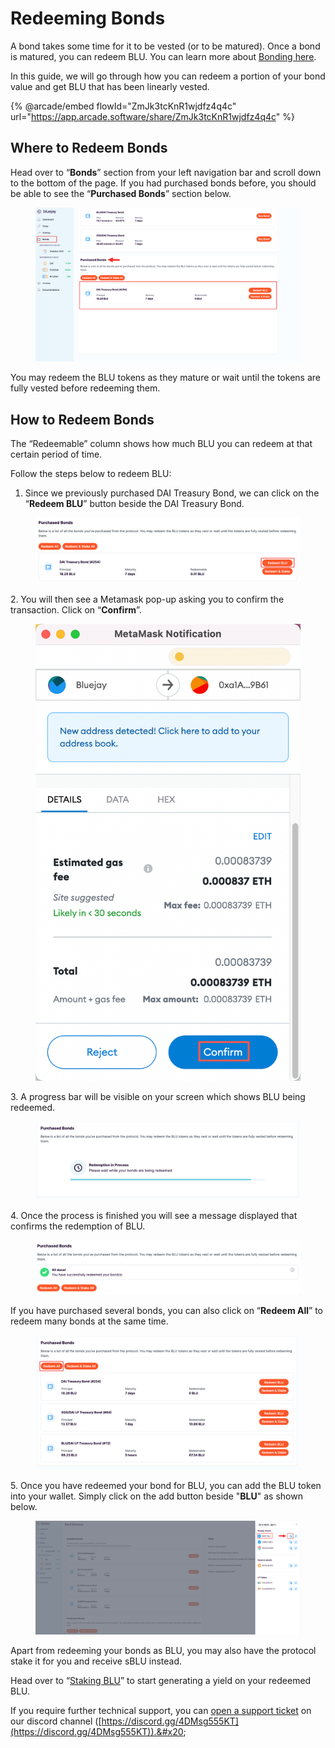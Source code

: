 # Redeeming Bonds

A bond takes some time for it to be vested (or to be matured). Once a bond is matured, you can redeem BLU. You can learn more about [Bonding here](https://docs.bluejay.finance/basics/bonding).

In this guide, we will go through how you can redeem a portion of your bond value and get BLU that has been linearly vested.

{% @arcade/embed flowId="ZmJk3tcKnR1wjdfz4q4c" url="https://app.arcade.software/share/ZmJk3tcKnR1wjdfz4q4c" %}

## Where to Redeem Bonds

Head over to “**Bonds**” section from your left navigation bar and scroll down to the bottom of the page. If you had purchased bonds before, you should be able to see the “**Purchased Bonds**” section below.

<figure><img src="../.gitbook/assets/SCR-20221025-f4y.png" alt=""><figcaption></figcaption></figure>

You may redeem the BLU tokens as they mature or wait until the tokens are fully vested before redeeming them.

## How to Redeem Bonds

The “Redeemable” column shows how much BLU you can redeem at that certain period of time.

Follow the steps below to redeem BLU:

1. Since we previously purchased DAI Treasury Bond, we can click on the “**Redeem BLU**” button beside the DAI Treasury Bond.

<figure><img src="../.gitbook/assets/SCR-20221025-f8c.png" alt=""><figcaption></figcaption></figure>

2\. You will then see a Metamask pop-up asking you to confirm the transaction. Click on “**Confirm**”.

<figure><img src="../.gitbook/assets/click_on_confirm (2).png" alt=""><figcaption></figcaption></figure>

3\. A progress bar will be visible on your screen which shows BLU being redeemed.

<figure><img src="../.gitbook/assets/SCR-20221025-fbk.png" alt=""><figcaption></figcaption></figure>

4\. Once the process is finished you will see a message displayed that confirms the redemption of BLU.

<figure><img src="../.gitbook/assets/SCR-20221025-fc9.png" alt=""><figcaption></figcaption></figure>

If you have purchased several bonds, you can also click on “**Redeem All**” to redeem many bonds at the same time.

<figure><img src="../.gitbook/assets/SCR-20221025-fdd.png" alt=""><figcaption></figcaption></figure>

5\. Once you have redeemed your bond for BLU, you can add the BLU token into your wallet. Simply click on the add button beside "**BLU**" as shown below.

<figure><img src="../.gitbook/assets/SCR-20221025-fes.png" alt=""><figcaption></figcaption></figure>

Apart from redeeming your bonds as BLU, you may also have the protocol stake it for you and receive sBLU instead.&#x20;

Head over to “[Staking BLU](staking-blu.md)” to start generating a yield on your redeemed BLU.

If you require further technical support, you can [open a support ticket](broken-reference) on our discord channel ([https://discord.gg/4DMsg555KT](https://discord.gg/4DMsg555KT)).&#x20;
